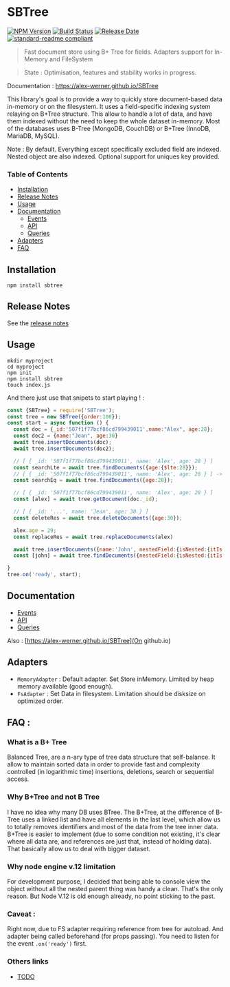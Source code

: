 # SBTree

[![NPM Version](https://img.shields.io/npm/v/sbtree.svg?&style=flat-square)](https://www.npmjs.org/package/sbtree)
[![Build Status](https://img.shields.io/github/workflow/status/alex-werner/sbtree/Node.js%20CI)](https://github.com/Alex-Werner/SBTree/actions)
[![Release Date](https://img.shields.io/github/release-date/alex-werner/sbtree)](https://github.com/alex-werner/sbtree/releases/latest)
[![standard-readme compliant](https://img.shields.io/badge/readme%20style-standard-brightgreen)](https://github.com/RichardLitt/standard-readme)

> Fast document store using B+ Tree for fields. Adapters support for In-Memory and FileSystem

> State : Optimisation, features and stability works in progress.

Documentation : https://alex-werner.github.io/SBTree

This library's goal is to provide a way to quickly store document-based data in-memory or on the filesystem.
It uses a field-specific indexing system relaying on B+Tree structure.
This allow to handle a lot of data, and have them indexed without the need to keep the whole dataset in-memory.
Most of the databases uses B-Tree (MongoDB, CouchDB) or B+Tree (InnoDB, MariaDB, MySQL).

Note : By default. Everything except specifically excluded field are indexed.
Nested object are also indexed.
Optional support for uniques key provided.

### Table of Contents
 - [Installation](#installation)
 - [Release Notes](#release-notes)
 - [Usage](#usage)
 - [Documentation](#documentation)
    - [Events](/doc/events.md)
    - [API](/doc/api.md)
    - [Queries](/doc/queries.md)
 - [Adapters](#adapters)
 - [FAQ](#faq)


## Installation

`npm install sbtree`

## Release Notes

See the [release notes](RELEASE_NOTES.md)

## Usage

```$xslt
mkdir myproject
cd myproject
npm init
npm install sbtree
touch index.js
```

And there just use that snipets to start playing ! :


```js
const {SBTree} = require('SBTree');
const tree = new SBTree({order:100});
const start = async function () {
  const doc = {_id:'507f1f77bcf86cd799439011',name:"Alex", age:28};
  const doc2 = {name:"Jean", age:30}
  await tree.insertDocuments(doc);
  await tree.insertDocuments(doc2);

  // [ { _id: '507f1f77bcf86cd799439011', name: 'Alex', age: 28 } ]
  const searchLte = await tree.findDocuments({age:{$lte:28}});
  // [ { _id: '507f1f77bcf86cd799439011', name: 'Alex', age: 28 } ] -> equivalent {age:{$eq:28}}
  const searchEq = await tree.findDocuments({age:28});

  // [ { _id: '507f1f77bcf86cd799439011', name: 'Alex', age: 28 } ]
  const [alex] = await tree.getDocument(doc._id);

  // [ { _id: '...', name: 'Jean', age: 30 } ]
  const deleteRes = await tree.deleteDocuments({age:30});

  alex.age = 29;
  const replaceRes = await tree.replaceDocuments(alex)

  await tree.insertDocuments({name:'John', nestedField:{isNested:{itIs:true}}});
  const [john] = await tree.findDocuments({nestedField:{isNested:{itIs:true}}});

}
tree.on('ready', start);
```

## Documentation

- [Events](/doc/events.md)
- [API](/doc/api.md)
- [Queries](/doc/queries.md)

Also : [https://alex-werner.github.io/SBTree](On github.io)
## Adapters

- `MemoryAdapter` : Default adapter. Set Store inMemory. Limited by heap memory available (good enough).
- `FsAdapter` : Set Data in filesystem. Limitation should be disksize on optimized order.

## FAQ :

### What is a B+ Tree

Balanced Tree, are a n-ary type of tree data structure that self-balance.
It allow to maintain sorted data in order to provide fast and complexity controlled (in logarithmic time) insertions, deletions, search or sequential access.

### Why B+Tree and not B Tree

I have no idea why many DB uses BTree.
The B+Tree, at the difference of B-Tree uses a linked list and have all elements in the last level, which allow us to totally removes identifiers and most of the data from the tree inner data.
B+Tree is easier to implement (due to some condition not existing, it's clear where all data are, and references are just that, instead of holding data).
That basically allow us to deal with bigger dataset.

### Why node engine v.12 limitation

For development purpose, I decided that being able to console view the object without all the nested parent thing was handy a clean.
That's the only reason. But Node V.12 is old enough already, no point sticking to the past.

### Caveat :

Right now, due to FS adapter requiring reference from tree for autoload.
And adapter being called beforehand (for props passing). You need to listen for the event `.on('ready')` first.

### Others links

- [TODO](TODO.md)

